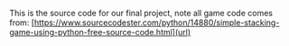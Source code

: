 This is the source code for our final project, note all game code comes from: [https://www.sourcecodester.com/python/14880/simple-stacking-game-using-python-free-source-code.html](url)
